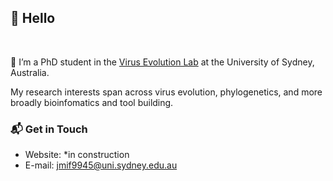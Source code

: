 ## 👋 Hello 

<br/>

🦠 I’m a PhD student in the [Virus Evolution Lab](https://www.sydney.edu.au/medicine-health/about/our-people/academic-staff/edward.holmes.html) at the University of Sydney, Australia.

My research interests span across virus evolution, phylogenetics, and more broadly bioinfomatics and tool building.

### 📬 Get in Touch

- Website: *in construction
- E-mail: [jmif9945@uni.sydney.edu.au](jmif9945@uni.sydney.edu.au)
